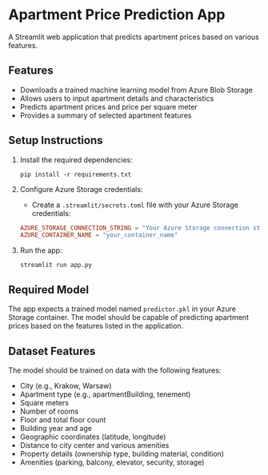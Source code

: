 # Apartment Price Prediction App

A Streamlit web application that predicts apartment prices based on various features.

## Features

- Downloads a trained machine learning model from Azure Blob Storage
- Allows users to input apartment details and characteristics
- Predicts apartment prices and price per square meter
- Provides a summary of selected apartment features

## Setup Instructions

1. Install the required dependencies:
   ```
   pip install -r requirements.txt
   ```

2. Configure Azure Storage credentials:
    - Create a `.streamlit/secrets.toml` file with your Azure Storage credentials:
   ```toml
   AZURE_STORAGE_CONNECTION_STRING = "Your Azure Storage connection string"
   AZURE_CONTAINER_NAME = "your_container_name"
   ```

3. Run the app:
   ```
   streamlit run app.py
   ```

## Required Model

The app expects a trained model named `predictor.pkl` in your Azure Storage container. The model should be capable of
predicting apartment prices based on the features listed in the application.

## Dataset Features

The model should be trained on data with the following features:

- City (e.g., Krakow, Warsaw)
- Apartment type (e.g., apartmentBuilding, tenement)
- Square meters
- Number of rooms
- Floor and total floor count
- Building year and age
- Geographic coordinates (latitude, longitude)
- Distance to city center and various amenities
- Property details (ownership type, building material, condition)
- Amenities (parking, balcony, elevator, security, storage)

